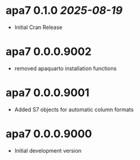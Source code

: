 # apa7 0.1.0 _2025-08-19_

* Initial Cran Release

# apa7 0.0.0.9002

* removed apaquarto installation functions

# apa7 0.0.0.9001

* Added S7 objects for automatic column formats

# apa7 0.0.0.9000

* Initial development version




